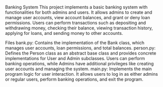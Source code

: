 Banking System
This project implements a basic banking system with functionalities for both admins and users. It allows admins to create and manage user accounts, view account balances, and grant or deny loan permissions. Users can perform transactions such as depositing and withdrawing money, checking their balance, viewing transaction history, applying for loans, and sending money to other accounts.

Files
bank.py: Contains the implementation of the Bank class, which manages user accounts, loan permissions, and total balances.
person.py: Defines the Person class as an abstract base class and provides concrete implementations for User and Admin subclasses. Users can perform banking operations, while Admins have additional privileges like creating user accounts and managing the system.
main.py: Implements the main program logic for user interaction. It allows users to log in as either admins or regular users, perform banking operations, and exit the program.
